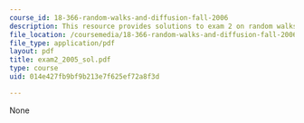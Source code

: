 ```yaml
---
course_id: 18-366-random-walks-and-diffusion-fall-2006
description: This resource provides solutions to exam 2 on random walks and diffusion.
file_location: /coursemedia/18-366-random-walks-and-diffusion-fall-2006/014e427fb9bf9b213e7f625ef72a8f3d_exam2_2005_sol.pdf
file_type: application/pdf
layout: pdf
title: exam2_2005_sol.pdf
type: course
uid: 014e427fb9bf9b213e7f625ef72a8f3d

---
```

None